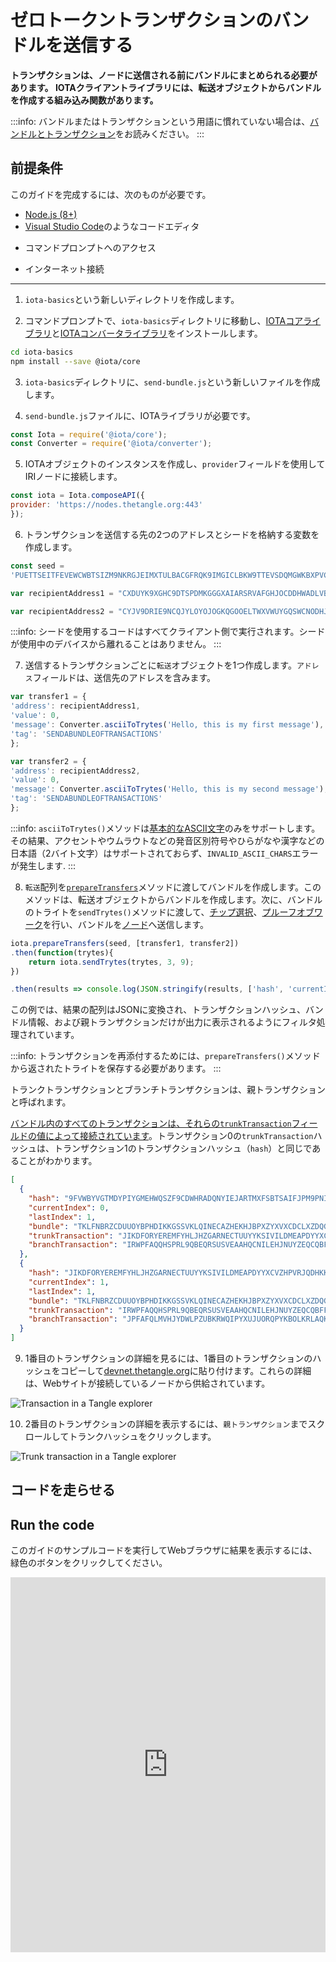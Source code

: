 # ゼロトークントランザクションのバンドルを送信する
<!-- # Send a bundle of zero-value transactions -->

**トランザクションは、ノードに送信される前にバンドルにまとめられる必要があります。 IOTAクライアントライブラリには、転送オブジェクトからバンドルを作成する組み込み関数があります。**
<!-- **Transactions must be packaged in a bundle before being sent to a node. The IOTA client libraries have built-in functions that create bundles from transfer objects.** -->

:::info:
バンドルまたはトランザクションという用語に慣れていない場合は、[バンドルとトランザクション](../concepts/bundles-and-transactions.md)をお読みください。
:::
<!-- :::info: -->
<!-- If you're unfamiliar with the terms bundle or transaction, we recommend that you [read about bundles and transactions](../concepts/bundles-and-transactions.md). -->
<!-- ::: -->

## 前提条件
<!-- ## Prerequisites -->

このガイドを完成するには、次のものが必要です。
<!-- To complete this guide, you need the following: -->

* [Node.js (8+)](https://nodejs.org/en/)
* [Visual Studio Code](https://code.visualstudio.com/Download)のようなコードエディタ
<!-- * A code editor such as [Visual Studio Code](https://code.visualstudio.com/Download) -->
* コマンドプロンプトへのアクセス
<!-- * Access to a command prompt -->
* インターネット接続
<!-- * An Internet connection -->

---

1. `iota-basics`という新しいディレクトリを作成します。
<!-- 1. Create a new directory called `iota-basics` -->

2. コマンドプロンプトで、`iota-basics`ディレクトリに移動し、[IOTAコアライブラリ](https://github.com/iotaledger/iota.js/tree/next/packages/core)と[IOTAコンバータライブラリ](https://github.com/iotaledger/iota.js/tree/next/packages/converter)をインストールします。
<!-- 2. In the command prompt, change into the `iota-basics` directory, and install the [IOTA core library](https://github.com/iotaledger/iota.js/tree/next/packages/core) and the [IOTA converter library](https://github.com/iotaledger/iota.js/tree/next/packages/converter) -->

  ```bash
  cd iota-basics
  npm install --save @iota/core
  ```

3. `iota-basics`ディレクトリに、`send-bundle.js`という新しいファイルを作成します。
<!-- 3. In the `iota-basics` directory, create a new file called `send-bundle.js` -->

4. `send-bundle.js`ファイルに、IOTAライブラリが必要です。
<!-- 4. In the `send-bundle.js` file, require the IOTA libraries -->

  ```js
  const Iota = require('@iota/core');
  const Converter = require('@iota/converter');
  ```

5. IOTAオブジェクトのインスタンスを作成し、`provider`フィールドを使用してIRIノードに接続します。
<!-- 5. Create an instance of the IOTA object and use the `provider` field to connect to an IRI node -->

  ```js
  const iota = Iota.composeAPI({
  provider: 'https://nodes.thetangle.org:443'
  });
  ```

6. トランザクションを送信する先の2つのアドレスとシードを格納する変数を作成します。
<!-- 6. Create the variables to store a seed and two addresses to which you want to send transactions -->

  ```js
  const seed =
  'PUETTSEITFEVEWCWBTSIZM9NKRGJEIMXTULBACGFRQK9IMGICLBKW9TTEVSDQMGWKBXPVCBMMCXWMNPDX';

  var recipientAddress1 = "CXDUYK9XGHC9DTSPDMKGGGXAIARSRVAFGHJOCDDHWADLVBBOEHLICHTMGKVDOGRU9TBESJNHAXYPVJ9R9";

  var recipientAddress2 = "CYJV9DRIE9NCQJYLOYOJOGKQGOOELTWXVWUYGQSWCNODHJAHACADUAAHQ9ODUICCESOIVZABA9LTMM9RW";
  ```

  :::info:
  シードを使用するコードはすべてクライアント側で実行されます。シードが使用中のデバイスから離れることはありません。
  :::
  <!-- :::info: -->
  <!-- Any code that uses a seed is executed on the client side. Your seed never leaves your device. -->
  <!-- ::: -->

7. 送信するトランザクションごとに`転送`オブジェクトを1つ作成します。`アドレス`フィールドは、送信先のアドレスを含みます。
<!-- 7. Create one `transfer` object for each transaction that you want to send. The `address` field contains the address to which the transaction will be sent. -->

  ```js
  var transfer1 = {
  'address': recipientAddress1,
  'value': 0,
  'message': Converter.asciiToTrytes('Hello, this is my first message'),
  'tag': 'SENDABUNDLEOFTRANSACTIONS'
  };

  var transfer2 = {
  'address': recipientAddress2,
  'value': 0,
  'message': Converter.asciiToTrytes('Hello, this is my second message'),
  'tag': 'SENDABUNDLEOFTRANSACTIONS'
  };
  ```

  :::info:
  `asciiToTrytes()`メソッドは[基本的なASCII文字](https://en.wikipedia.org/wiki/ASCII#Printable_characters)のみをサポートします。その結果、アクセントやウムラウトなどの発音区別符号やひらがなや漢字などの日本語（2バイト文字）はサポートされておらず、`INVALID_ASCII_CHARS`エラーが発生します.
  :::
  <!-- :::info: -->
  <!-- The `asciiToTrytes()` method supports only [basic ASCII characters](https://en.wikipedia.org/wiki/ASCII#Printable_characters). As a result, diacritical marks such as accents and umlauts aren't supported and result in an `INVALID_ASCII_CHARS` error. -->
  <!-- ::: -->

8. `転送`配列を[`prepareTransfers`](https://github.com/iotaledger/iota.js/blob/next/api_reference.md#module_core.prepareTransfers)メソッドに渡してバンドルを作成します。このメソッドは、転送オブジェクトからバンドルを作成します。次に、バンドルのトライトを`sendTrytes()`メソッドに渡して、[チップ選択](root://the-tangle/0.1/concepts/tip-selection.md)、[プルーフオブワーク](root://the-tangle/0.1/concepts/proof-of-work.md)を行い、バンドルを[ノード](root://getting-started/0.1/introduction/what-is-a-node.md)へ送信します。
<!-- 8. Pass the `transfers` array to the [`prepareTransfers()`](https://github.com/iotaledger/iota.js/blob/next/api_reference.md#module_core.prepareTransfers) method to construct a [bundle](root://getting-started/0.1/introduction/what-is-a-bundle.md). This method creates a bundle from the transfer object. Then, pass the bundle's trytes to the `sendTrytes()` method to do [tip selection](root://the-tangle/0.1/concepts/tip-selection.md), [proof of work](root://the-tangle/0.1/concepts/proof-of-work.md), and send the bundle to the [node](root://getting-started/0.1/introduction/what-is-a-node.md). -->

  ```js
  iota.prepareTransfers(seed, [transfer1, transfer2])
  .then(function(trytes){
      return iota.sendTrytes(trytes, 3, 9);
  })

  .then(results => console.log(JSON.stringify(results, ['hash', 'currentIndex', 'lastIndex', 'bundle', 'trunkTransaction', 'branchTransaction'], 1)));
  ```

  この例では、結果の配列はJSONに変換され、トランザクションハッシュ、バンドル情報、および親トランザクションだけが出力に表示されるようにフィルタ処理されています。
  <!-- In this example, the resulting array is converted to JSON and filtered so that only the transaction hash, bundle information, and parent transactions are displayed in the output. -->

  :::info:
  トランザクションを再添付するためには、`prepareTransfers()`メソッドから返されたトライトを保存する必要があります。
  :::
  <!-- :::info: -->
  <!-- To be able to reattach a transaction, you should save the trytes that are returned from the `prepareTransfers()` method. -->
  <!-- ::: -->

  トランクトランザクションとブランチトランザクションは、親トランザクションと呼ばれます。
  <!-- Trunk and branch transactions are called parent transactions. -->

  [バンドル内のすべてのトランザクションは、それらの`trunkTransaction`フィールドの値によって接続されています](../references/structure-of-a-bundle.md)。トランザクション0の`trunkTransaction`ハッシュは、トランザクション1のトランザクションハッシュ（`hash`）と同じであることがわかります。
  <!-- [All transactions in a bundle are connected through the value of their `trunkTransaction` fields](../references/structure-of-a-bundle.md). You should see that the `trunkTransaction` hash of transaction 0 is the same as the transaction hash (`hash`) of transaction 1. -->


  ```json
  [
    {
      "hash": "9FVWBYVGTMDYPIYGMEHWQSZF9CDWHRADQNYIEJARTMXFSBTSAIFJPM9PNILLLBYIKSMIIDUOVSBWZ9999",
      "currentIndex": 0,
      "lastIndex": 1,
      "bundle": "TKLFNBRZCDUUOYBPHDIKKGSSVKLQINECAZHEKHJBPXZYXVXCDCLXZDQGUXTSZVWJVYABICHESIXXXLZU9",
      "trunkTransaction": "JIKDFORYEREMFYHLJHZGARNECTUUYYKSIVILDMEAPDYYXCVZHPVRJQDHKKWXMYGTUHBRBVYJXKTNA9999",
      "branchTransaction": "IRWPFAQQHSPRL9QBEQRSUSVEAAHQCNILEHJNUYZEQCQBFFLEV9FSGJQH9DZNKCHCOKGMAIXAUDBZZ9999"
    },
    {
      "hash": "JIKDFORYEREMFYHLJHZGARNECTUUYYKSIVILDMEAPDYYXCVZHPVRJQDHKKWXMYGTUHBRBVYJXKTNA9999",
      "currentIndex": 1,
      "lastIndex": 1,
      "bundle": "TKLFNBRZCDUUOYBPHDIKKGSSVKLQINECAZHEKHJBPXZYXVXCDCLXZDQGUXTSZVWJVYABICHESIXXXLZU9",
      "trunkTransaction": "IRWPFAQQHSPRL9QBEQRSUSVEAAHQCNILEHJNUYZEQCQBFFLEV9FSGJQH9DZNKCHCOKGMAIXAUDBZZ9999",
      "branchTransaction": "JPFAFQLMVHJYDWLPZUBKRWQIPYXUJUORQPYKBOLKRLAQKRDKVYWYZRQQEFSARZRPNZTGQANOIATT99999"
    }
  ]
  ```

9. 1番目のトランザクションの詳細を見るには、1番目のトランザクションのハッシュをコピーして[devnet.thetangle.org](https://devnet.thetangle.org/)に貼り付けます。これらの詳細は、Webサイトが接続しているノードから供給されています。
<!-- 9. To see details about your first transaction, copy the hash of the first transaction and paste it into [devnet.thetangle.org](https://devnet.thetangle.org/). These details have been sourced from the nodes that the website is connected to. -->

  ![Transaction in a Tangle explorer](../images/tangle-explorer.PNG)

10. 2番目のトランザクションの詳細を表示するには、`親トランザクション`までスクロールしてトランクハッシュをクリックします。
<!-- 10. To see details about your second transaction, scroll down to 'Parent transactions' and click the Trunk hash -->

  ![Trunk transaction in a Tangle explorer](../images/tangle-explorer-trunk.PNG)

## コードを走らせる
## Run the code

このガイドのサンプルコードを実行してWebブラウザに結果を表示するには、緑色のボタンをクリックしてください。
<!-- Click the green button to run the sample code in this guide and see the results in the web browser. -->

<iframe height="600px" width="100%" src="https://repl.it/@jake91/Send-bundle?lite=true" scrolling="no" frameborder="no" allowtransparency="true" allowfullscreen="true" sandbox="allow-forms allow-pointer-lock allow-popups allow-same-origin allow-scripts allow-modals"></iframe>
